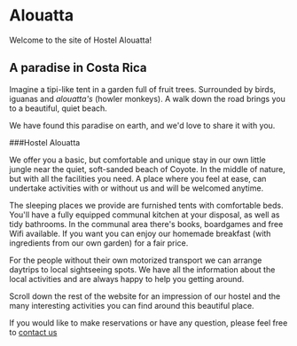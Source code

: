 Alouatta
===================

Welcome to the site of Hostel Alouatta!

## A paradise in Costa Rica

Imagine a tipi-like tent in a garden full of fruit trees. Surrounded by birds, iguanas and _alouatta's_ (howler monkeys). 
A walk down the road brings you to a beautiful, quiet beach.

We have found this paradise on earth, and we'd love to share it with you.

###Hostel Alouatta

We offer you a basic, but comfortable and unique stay in our own little jungle near the quiet, soft-sanded beach of Coyote. 
In the middle of nature, but with all the facilities you need. A place where you feel at ease, can undertake activities 
with or without us and will be welcomed anytime. 

The sleeping places we provide are furnished tents with comfortable beds. You'll have a fully equipped communal kitchen 
at your disposal, as well as tidy bathrooms. In the communal area there's books, boardgames and free Wifi available. 
If you want you can enjoy our homemade breakfast (with ingredients from our own garden) for a fair price. 

For the people without their own motorized transport we can arrange daytrips to local sightseeing spots. 
We have all the information about the local activities and are always happy to help you getting around.

Scroll down the rest of the website for an impression of our hostel and 
the many interesting activities you can find around this beautiful place. 

If you would like to make reservations or have any question, please feel free to [contact us](mailto:info@alouatta.org)



 





